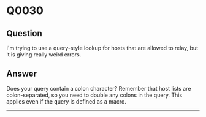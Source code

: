 Q0030
=====

Question
--------

I'm trying to use a query-style lookup for hosts that are allowed to
relay, but it is giving really weird errors.

Answer
------

Does your query contain a colon character? Remember that host lists are
colon-separated, so you need to double any colons in the query. This
applies even if the query is defined as a macro.

* * * * *
